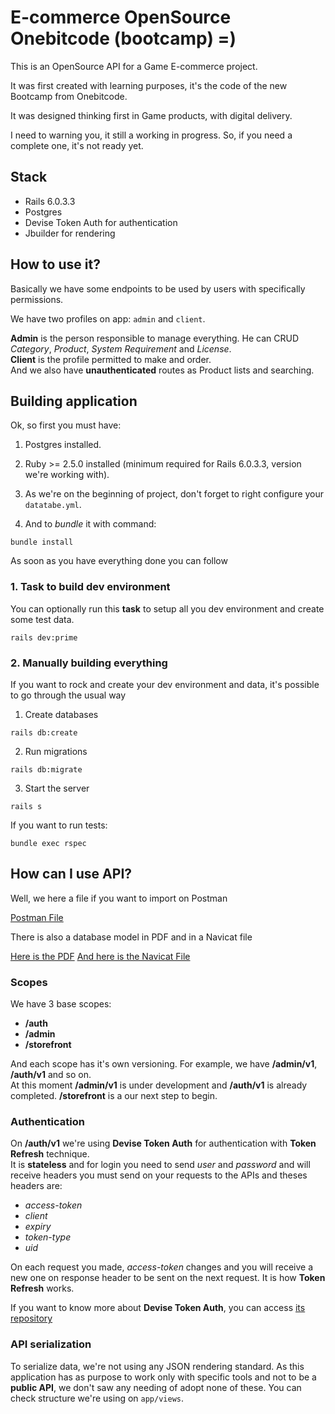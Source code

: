 # E-commerce OpenSource Onebitcode (bootcamp) =)

This is an OpenSource API for a Game E-commerce project.

It was first created with learning purposes, it's the code of the new Bootcamp from Onebitcode. 

It was designed thinking first in Game products, with digital delivery.

I need to warning you, it still a working in progress. So, if you need a complete one, it's not ready yet.

## Stack

- Rails 6.0.3.3
- Postgres
- Devise Token Auth for authentication
- Jbuilder for rendering

## How to use it?

Basically we have some endpoints to be used by users with specifically permissions.

We have two profiles on app: `admin` and `client`.

**Admin** is the person responsible to manage everything. He can CRUD *Category*, *Product*, *System Requirement* and *License*.\
**Client** is the profile permitted to make and order.\
And we also have **unauthenticated** routes as Product lists and searching.

## Building application

Ok, so first you must have:

1. Postgres installed.

2. Ruby >= 2.5.0 installed (minimum required for Rails 6.0.3.3, version we're working with).

3. As we're on the beginning of project, don't forget to right configure your `datatabe.yml`.

4. And to *bundle* it with command:

```
bundle install
```
As soon as you have everything done you can follow


### 1. Task to build dev environment

You can optionally run this **task** to setup all you dev environment and create some test data.

```
rails dev:prime
```

### 2. Manually building everything

If you want to rock and create your dev environment and data, it's possible to go through the usual way

1. Create databases
```
rails db:create
```

2. Run migrations
```
rails db:migrate
```

3. Start the server
```
rails s
```

If you want to run tests: 
```
bundle exec rspec
```

## How can I use API?

Well, we here a file if you want to import on Postman

[Postman File](https://drive.google.com/file/d/1p0vJ7h5IlF3k_HcsnUq8TAihB_Y6uH0P/view?usp=sharing)


There is also a database model in PDF and in a Navicat file

[Here is the PDF](https://drive.google.com/file/d/1Vw8RvgfswVDQMF7IrI-psJ4s5X6_aqiR/view?usp=sharing)
[And here is the Navicat File](https://drive.google.com/file/d/1avsMHPC2_S2Fr3jmnVnfJvXhrkVevCQA/view?usp=sharing)


### Scopes

We have 3 base scopes: 
- **/auth** 
- **/admin**
- **/storefront**

And each scope has it's own versioning. For example, we have **/admin/v1**, **/auth/v1** and so on.\
At this moment **/admin/v1** is under development and **/auth/v1** is already completed. **/storefront** is a our next step to begin.


### Authentication

On **/auth/v1** we're using **Devise Token Auth** for authentication with **Token Refresh** technique.\
It is **stateless** and for login you need to send *user* and *password* and will receive headers you must send on your requests to the APIs and theses headers are:
- *access-token*
- *client*
- *expiry*
- *token-type*
- *uid*

On each request you made, *access-token* changes and you will receive a new one on response header to be sent on the next request. It is how **Token Refresh** works.

If you want to know more about **Devise Token Auth**, you can access [its repository](https://github.com/lynndylanhurley/devise_token_auth)

### API serialization

To serialize data, we're not using any JSON rendering standard. As this application has as purpose to work only with specific tools and not to be a **public API**, we don't saw any needing of adopt none of these. You can check structure we're using on `app/views`.
